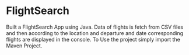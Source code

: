 # FlightSearch
Built a FlightSearch App using Java. Data of flights is fetch from CSV files and then according to the location and departure and date corresponding flights are displayed in the console.
To Use the project simply import the Maven Project.
